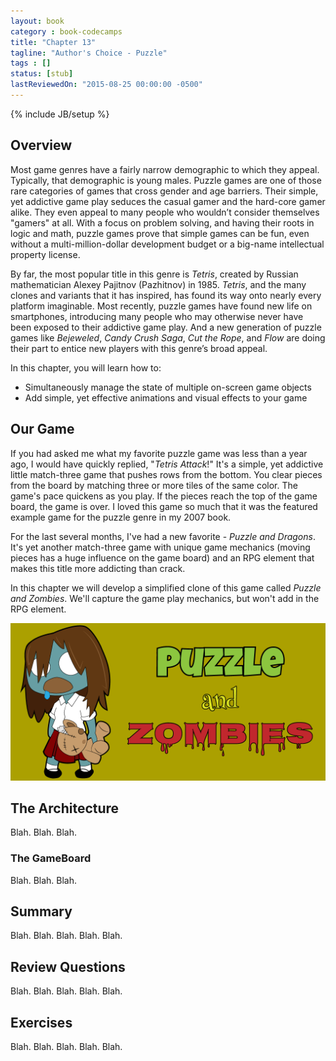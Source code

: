 ```yaml
---
layout: book
category : book-codecamps
title: "Chapter 13"
tagline: "Author's Choice - Puzzle"
tags : []
status: [stub]
lastReviewedOn: "2015-08-25 00:00:00 -0500"
---
```

{% include JB/setup %}

## Overview

Most game genres have a fairly narrow demographic to which they appeal. Typically, that demographic is young males. Puzzle games are one of those rare categories of games that cross gender and age barriers. Their simple, yet addictive game play seduces the casual gamer and the hard-core gamer alike. They even appeal to many people who wouldn’t consider themselves "gamers" at all. With a focus on problem solving, and having their roots in logic and math, puzzle games prove that simple games can be fun, even without a multi-million-dollar development budget or a big-name intellectual property license.

By far, the most popular title in this genre is *Tetris*, created by Russian mathematician Alexey Pajitnov (Pazhitnov) in 1985. *Tetris*, and the many clones and variants that it has inspired, has found its way onto nearly every platform imaginable. Most recently, puzzle games have found new life on smartphones, introducing many people who may otherwise never have been exposed to their addictive game play. And a new generation of puzzle games like *Bejeweled*, *Candy Crush Saga*, *Cut the Rope*, and *Flow* are doing their part to entice new players with this genre’s broad appeal.

In this chapter, you will learn how to:

* Simultaneously manage the state of multiple on-screen game objects
* Add simple, yet effective animations and visual effects to your game

## Our Game

If you had asked me what my favorite puzzle game was less than a year ago, I would have quickly replied, "*Tetris Attack*!" It's a simple, yet addictive little match-three game that pushes rows from the bottom. You clear pieces from the board by matching three or more tiles of the same color. The game's pace quickens as you play. If the pieces reach the top of the game board, the game is over. I loved this game so much that it was the featured example game for the puzzle genre in my 2007 book.

For the last several months, I've had a new favorite - *Puzzle and Dragons*. It's yet another match-three game with unique game mechanics (moving pieces has a huge influence on the game board) and an RPG element that makes this title more addicting than crack.

In this chapter we will develop a simplified clone of this game called *Puzzle and Zombies*. We'll capture the game play mechanics, but won't add in the RPG element.

![Our game concept. Puzzle and Zombies!](images/figure12-01_Puzzle_Title.png)

## The Architecture

Blah. Blah. Blah.

### The GameBoard

Blah. Blah. Blah.

## Summary

Blah. Blah. Blah. Blah. Blah.

## Review Questions

Blah. Blah. Blah. Blah. Blah.

## Exercises

Blah. Blah. Blah. Blah. Blah.

